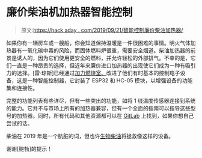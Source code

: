 # 廉价柴油机加热器智能控制

> 原文:[https://hack aday . com/2019/09/21/智能控制廉价柴油加热器/](https://hackaday.com/2019/09/21/intelligent-control-for-that-cheap-diesel-heater/)

如果你有一辆房车或一艘船，你会知道保持温暖是一件很困难的事情。明火气体加热器有一氧化碳中毒的风险，而固体燃料炉很重，需要安全烟道。柴油加热器的前景是诱人的，因为它们使用更安全的燃料，并允许轻松的外部排气。不幸的是，它们一直是一种昂贵的选择，但近年来廉价进口加热器的出现使它们成为一种有吸引力的选择。[雷·琼斯]已经通过[加力燃烧室、](http://www.mrjones.id.au/afterburner/)改进了他们有时基本的控制电子设备，这是一种智能控制器，它封装了 ESP32 和 HC-05 模块，以增强设备的功能集和连接性。

完整的功能列表有些详尽，但有一些突出的功能，如将 1 线温度传感器连接到系统的能力。它并不与市场上所有的加热器兼容，但有一个全面的指南可以指导这些型号的加热器。同时，所有代码和其他资源都可以在 [GitLab](https://gitlab.com/mrjones.id.au/bluetoothheater) 上找到，如果你想自己尝试的话。

柴油在 2019 年是一个肮脏的词，但也许[生物柴油](https://hackaday.com/2013/08/03/biodiesel-equipment-hacks/)将拯救像这样的设备。

谢谢[鲍勃]的提示！